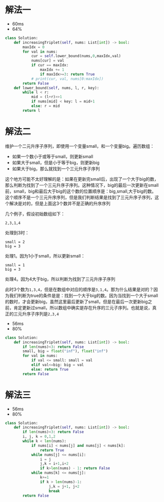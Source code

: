 # 解法一
- 60ms
- 64%
```python
class Solution:
    def increasingTriplet(self, nums: List[int]) -> bool:
        maxIdx = 0
        for val in nums:
            cur = self.lower_bound(nums,0,maxIdx,val)
            nums[cur] = val
            if cur == maxIdx:
                maxIdx += 1
                if maxIdx>=3: return True
            # print(cur, val, nums[0:maxIdx])
        return False
    def lower_bound(self, nums, l, r, key):
        while l < r:
            mid = (l+r)>>1
            if nums[mid] < key: l = mid+1
            else: r = mid
        return l
```

# 解法二
维护一个二元升序子序列，即使用一个变量small，和一个变量big。遍历数组：

- 如果一个数小于或等于small，则更新small
- 如果大于small，但是小于等于big，则更新big
- 如果大于big，那么就找到一个三元升序子序列

这个地方可能不太好理解的是：如果在更新完small后，出现了一个大于big的数，那么判断为找到了一个三元升序子序列。这种情况下，big的最后一次更新在small前，small，big和最后大于big的这个数的位置顺序是：big,small,大于big的数。这个顺序不是一个三元升序序列，但是我们判断结果是找到了三元升序子序列，这个解决是对的，但是上面这3个数并不是正确的升序序列

几个例子，假设初始数组如下：
```
2,3,1,4
```
处理到3时：
```
small = 2
big = 3
```
处理1。因为1小于small，所以更新small：
```
small = 1
big = 3
```
处理4。因为4大于big，所以判断为找到了三元升序子序列

此时3个数为`1,3,4`，但是在数组中对应的顺序是`3,1,4`。那为什么结果是对的？因为我们判断为true的条件是是：找到一个大于big的数。因为当找到一个大于small的数时，才会更新big，虽然这里最后更新了small，但是在最后一次更新big之前，肯定更新过small，所以数组中确实是存在升序的三元子序列。也就是说，真正的三元升序子序列是`2,3,4`

- 56ms
- 80%
```python
class Solution:
    def increasingTriplet(self, nums: List[int]) -> bool:
        if len(nums)<3: return False
        small, big = float("inf"), float("inf")
        for val in nums:
            if val <= small: small = val
            elif val<=big: big = val
            else: return True
        return False
```

# 解法三
- 56ms
- 80%
```python
class Solution:
    def increasingTriplet(self, nums: List[int]) -> bool:
        if len(nums)<3: return False
        i, j, k = 0,1,2
        while k < len(nums):
            if nums[i] < nums[j] and nums[j] < nums[k]:
                return True
            while nums[j] <= nums[i]:
                i = j
                j,k = i+1,i+2
                if k>len(nums) - 1: return False
            while nums[k] <= nums[j]:
                k+=1
                if k > len(nums)-1:
                    j,k = j+1, j+2
                    break
        return False
```